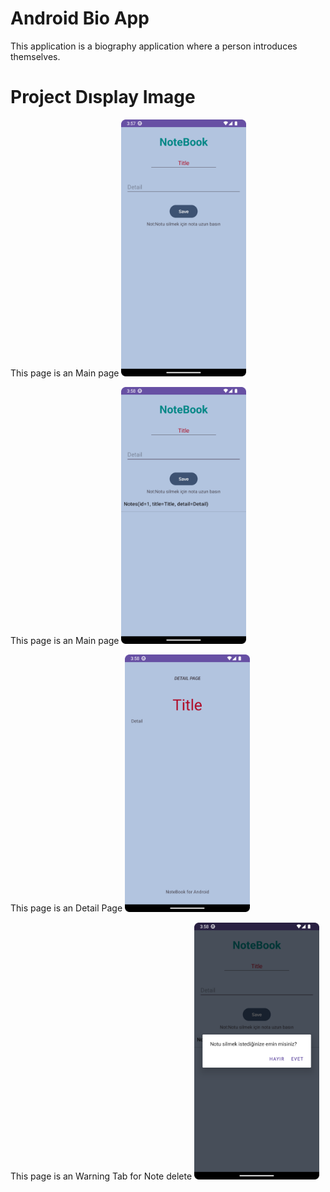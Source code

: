 # Android Bio App

<p>
  This application is a biography application where a person introduces themselves.               
</p>

# Project Dısplay Image

<p>
  
  
  This page is an Main page
  <a href="https://github.com/AhmetEmreAtan/android_notes_app/blob/main/images/1.png" target="_blank">
  <img src="https://github.com/AhmetEmreAtan/android_notes_app/blob/main/images/1.png" width="200" style="max-width:100%;"></a> 
  
  
  This page is an Main page
  <a href="https://github.com/AhmetEmreAtan/android_notes_app/blob/main/images/2.png" target="_blank">
  <img src="https://github.com/AhmetEmreAtan/android_notes_app/blob/main/images/2.png" width="200" style="max-width:100%;"></a>
  
  
  
  This page is an Detail Page
  <a href="https://github.com/AhmetEmreAtan/android_notes_app/blob/main/images/3.png" target="_blank">
  <img src="https://github.com/AhmetEmreAtan/android_notes_app/blob/main/images/3.png" width="200" style="max-width:100%;"></a>
  
  
  
  This page is an Warning Tab for Note delete
  <a href="https://github.com/AhmetEmreAtan/android_notes_app/blob/main/images/4.png" target="_blank">
  <img src="https://github.com/AhmetEmreAtan/android_notes_app/blob/main/images/4.png" width="200" style="max-width:100%;"></a>
</p>
